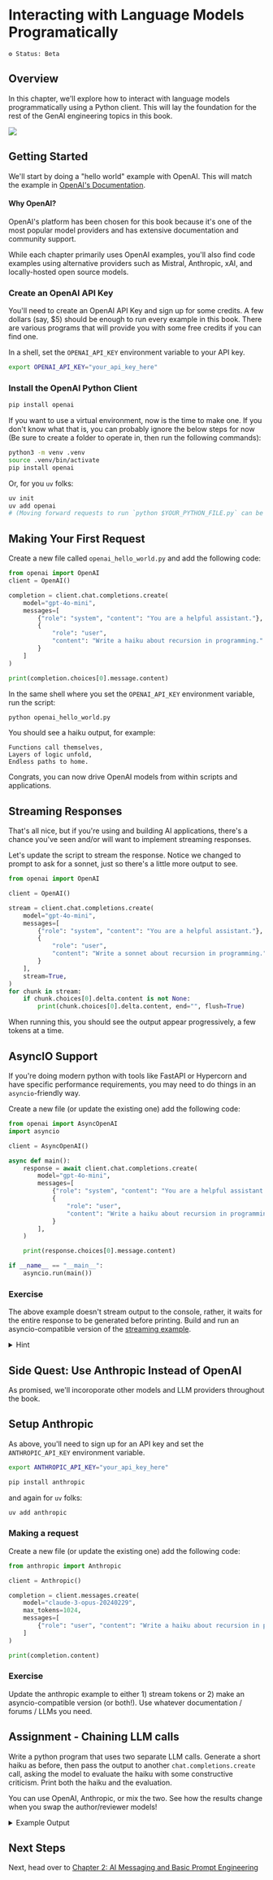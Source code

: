 # Interacting with Language Models Programatically

`⚙️ Status: Beta`

## Overview

In this chapter, we'll explore how to interact with language models programmatically using a Python client. This will lay the foundation for the rest of the GenAI engineering topics in this book.

<img referrerpolicy="no-referrer-when-downgrade" src="https://static.scarf.sh/a.png?x-pxid=eb785991-1b9b-4eb4-adcd-c92c6ecd0c34" />

## Getting Started

We'll start by doing a "hello world" example with OpenAI. This will match the example in [OpenAI's Documentation](https://platform.openai.com/docs/quickstart).

#### Why OpenAI?

OpenAI's platform has been chosen for this book because it's one of the most popular model providers and has extensive documentation and community support.

While each chapter primarily uses OpenAI examples, you'll also find code examples using alternative providers such as Mistral, Anthropic, xAI, and locally-hosted open source models.

### Create an OpenAI API Key

You'll need to create an OpenAI API Key and sign up for some credits. A few dollars (say, $5) should be enough to run every example in this book. There are various programs that will provide you with some free credits if you can find one.

In a shell, set the `OPENAI_API_KEY` environment variable to your API key.

```bash
export OPENAI_API_KEY="your_api_key_here"
```

### Install the OpenAI Python Client

```bash
pip install openai
```

If you want to use a virtual environment, now is the time to make one. If you don't know what that is, you can probably ignore the below steps for now (Be sure to create a folder to operate in, then run the following commands):

```bash
python3 -m venv .venv
source .venv/bin/activate
pip install openai
```

Or, for you `uv` folks:

```bash
uv init
uv add openai
# (Moving forward requests to run `python $YOUR_PYTHON_FILE.py` can be executed with `uv run $YOUR_PYTHON_FILE.py`).
```

## Making Your First Request

Create a new file called `openai_hello_world.py` and add the following code:

```python
from openai import OpenAI
client = OpenAI()

completion = client.chat.completions.create(
    model="gpt-4o-mini",
    messages=[
        {"role": "system", "content": "You are a helpful assistant."},
        {
            "role": "user",
            "content": "Write a haiku about recursion in programming."
        }
    ]
)

print(completion.choices[0].message.content)
```

In the same shell where you set the `OPENAI_API_KEY` environment variable, run the script:

```bash
python openai_hello_world.py
```

You should see a haiku output, for example:

```text
Functions call themselves,
Layers of logic unfold,
Endless paths to home.
```

Congrats, you can now drive OpenAI models from within scripts and applications.

## Streaming Responses

That's all nice, but if you're using and building AI applications, there's a chance you've seen and/or will want to implement streaming responses.

Let's update the script to stream the response. Notice we changed to prompt to ask for a sonnet, just so there's a little more output to see.

```python
from openai import OpenAI

client = OpenAI()

stream = client.chat.completions.create(
    model="gpt-4o-mini",
    messages=[
        {"role": "system", "content": "You are a helpful assistant."},
        {
            "role": "user",
            "content": "Write a sonnet about recursion in programming."
        }
    ],
    stream=True,
)
for chunk in stream:
    if chunk.choices[0].delta.content is not None:
        print(chunk.choices[0].delta.content, end="", flush=True)
```

When running this, you should see the output appear progressively, a few tokens at a time.

## AsyncIO Support

If you're doing modern python with tools like FastAPI or Hypercorn and have specific performance requirements, you may need to do things in an `asyncio`-friendly way.

Create a new file (or update the existing one) add the following code:

```python
from openai import AsyncOpenAI
import asyncio

client = AsyncOpenAI()

async def main():
    response = await client.chat.completions.create(
        model="gpt-4o-mini",
        messages=[
            {"role": "system", "content": "You are a helpful assistant."},
            {
                "role": "user",
                "content": "Write a haiku about recursion in programming."
            }
        ],
    )

    print(response.choices[0].message.content)

if __name__ == "__main__":
    asyncio.run(main())
```

### Exercise

The above example doesn't stream output to the console, rather, it waits for the entire response to be generated before printing. Build and run an asyncio-compatible version of the [streaming example](#streaming-responses).

<details>
<summary>Hint</summary>

If you're not an expert with asyncio (I'm certainly not), search around for an example. You'll need constructs like  
`async for`.

As with the other examples, there's a runnable version in the [solutions/03_openai_async.py](./solutions/03_openai_async.py) file.

</details>

## Side Quest: Use Anthropic Instead of OpenAI

As promised, we'll incoroporate other models and LLM providers throughout the book.

## Setup Anthropic

As above, you'll need to sign up for an API key and set the `ANTHROPIC_API_KEY` environment variable.

```bash
export ANTHROPIC_API_KEY="your_api_key_here"
```

```bash
pip install anthropic
```

and again for `uv` folks:

```bash
uv add anthropic
```

### Making a request

Create a new file (or update the existing one) add the following code:

```python
from anthropic import Anthropic

client = Anthropic()

completion = client.messages.create(
    model="claude-3-opus-20240229",
    max_tokens=1024,
    messages=[
        {"role": "user", "content": "Write a haiku about recursion in programming."}
    ]
)

print(completion.content)
```

### Exercise

Update the anthropic example to either 1) stream tokens or 2) make an asyncio-compatible version (or both!). Use whatever documentation / forums / LLMs you need.

## Assignment - Chaining LLM calls

Write a python program that uses two separate LLM calls. Generate a short haiku as before, then pass the output to another `chat.completions.create` call, asking the model to evaluate the haiku with some constructive criticism. Print both the haiku and the evaluation.

You can use OpenAI, Anthropic, or mix the two. See how the results change when you swap the author/reviewer models!

<details>
<summary>Example Output</summary>

```text
----HAIKU----


Code calls on itself,
Function within a function—
Infinite echoes.


----REVIEW----


The provided haiku is an interesting exploration of the concept of recursion in programming. Here is my evaluation and constructive criticism:

Score: 7/10

Positive Aspects:
- The haiku effectively conveys the idea of recursion, where a function calls upon itself, leading to an "infinite echoes" effect.
- The use of language is concise and poetic, aligning with the traditional haiku format.
- The structure of the haiku, with three lines of 5-7-5 syllables, is well-maintained.

Constructive Criticism:
- The imagery and metaphor could be more vivid or evocative. While the concept of recursion is conveyed, the haiku could benefit from a more captivating or memorable visual representation.
- The connection between the programming concept and the natural world or human experience could be explored more deeply. This could help the reader better relate to the abstract idea of recursion.
- The haiku could be further polished to enhance the flow and rhythm of the language. Some lines may benefit from minor adjustments to the syllables or phrasing.

Overall, the haiku is a solid attempt to capture the essence of recursion in a poetic form. With some refinements to the imagery and deeper exploration of the theme, it could become more impactful and engaging for the reader. The author's ability to translate a technical programming concept into a haiku is commendable, and with further practice, the quality of the work can be improved.
```

</details>

## Next Steps

Next, head over to [Chapter 2: AI Messaging and Basic Prompt Engineering](../02-chats-and-prompting-techniques)
